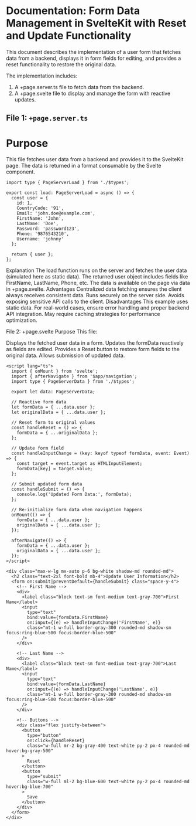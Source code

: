 # Documentation: Form Data Management in SvelteKit with Reset and Update Functionality
This document describes the implementation of a user form that fetches data from a backend, displays it in form fields for editing, and provides a reset functionality to restore the original data.

The implementation includes:

1. A +page.server.ts file to fetch data from the backend.
2. A +page.svelte file to display and manage the form with reactive updates.

## File 1: ```+page.server.ts```

# Purpose

This file fetches user data from a backend and provides it to the SvelteKit page. The data is returned in a format consumable by the Svelte component.

```svelte
import type { PageServerLoad } from './$types';

export const load: PageServerLoad = async () => {
  const user = {
    id: 1,
    CountryCode: '91',
    Email: 'john.doe@example.com',
    FirstName: 'John',
    LastName: 'Doe',
    Password: 'password123',
    Phone: '9876543210',
    Username: 'johnny'
  };

  return { user };
};

```
Explanation
The load function runs on the server and fetches the user data (simulated here as static data).
The returned user object includes fields like FirstName, LastName, Phone, etc.
The data is available on the page via data in +page.svelte.
Advantages
Centralized data fetching ensures the client always receives consistent data.
Runs securely on the server side.
Avoids exposing sensitive API calls to the client.
Disadvantages
This example uses static data. For real-world cases, ensure error handling and proper backend API integration.
May require caching strategies for performance optimization.

File 2: +page.svelte
Purpose
This file:

Displays the fetched user data in a form.
Updates the formData reactively as fields are edited.
Provides a Reset button to restore form fields to the original data.
Allows submission of updated data.


```
<script lang="ts">
  import { onMount } from 'svelte';
  import { afterNavigate } from '$app/navigation';
  import type { PageServerData } from './$types';

  export let data: PageServerData;

  // Reactive form data
  let formData = { ...data.user };
  let originalData = { ...data.user };

  // Reset form to original values
  const handleReset = () => {
    formData = { ...originalData };
  };

  // Update form field
  const handleInputChange = (key: keyof typeof formData, event: Event) => {
    const target = event.target as HTMLInputElement;
    formData[key] = target.value;
  };

  // Submit updated form data
  const handleSubmit = () => {
    console.log('Updated Form Data:', formData);
  };

  // Re-initialize form data when navigation happens
  onMount(() => {
    formData = { ...data.user };
    originalData = { ...data.user };
  });

  afterNavigate(() => {
    formData = { ...data.user };
    originalData = { ...data.user };
  });
</script>

<div class="max-w-lg mx-auto p-6 bg-white shadow-md rounded-md">
  <h2 class="text-2xl font-bold mb-4">Update User Information</h2>
  <form on:submit|preventDefault={handleSubmit} class="space-y-4">
    <!-- First Name -->
    <div>
      <label class="block text-sm font-medium text-gray-700">First Name</label>
      <input
        type="text"
        bind:value={formData.FirstName}
        on:input={(e) => handleInputChange('FirstName', e)}
        class="mt-1 w-full border-gray-300 rounded-md shadow-sm focus:ring-blue-500 focus:border-blue-500"
      />
    </div>

    <!-- Last Name -->
    <div>
      <label class="block text-sm font-medium text-gray-700">Last Name</label>
      <input
        type="text"
        bind:value={formData.LastName}
        on:input={(e) => handleInputChange('LastName', e)}
        class="mt-1 w-full border-gray-300 rounded-md shadow-sm focus:ring-blue-500 focus:border-blue-500"
      />
    </div>

    <!-- Buttons -->
    <div class="flex justify-between">
      <button
        type="button"
        on:click={handleReset}
        class="w-full mr-2 bg-gray-400 text-white py-2 px-4 rounded-md hover:bg-gray-500"
      >
        Reset
      </button>
      <button
        type="submit"
        class="w-full ml-2 bg-blue-600 text-white py-2 px-4 rounded-md hover:bg-blue-700"
      >
        Save
      </button>
    </div>
  </form>
</div>

```